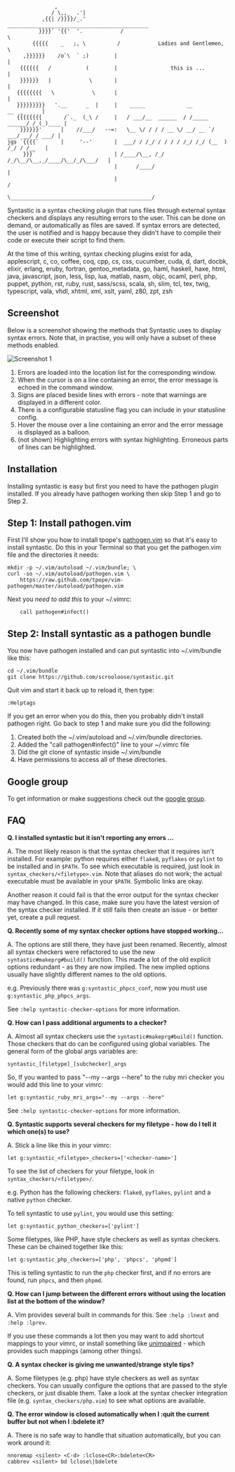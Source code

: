                    ,
                  / \,,_  .'|
               ,{{| /}}}}/_.'            _____________________________________________
              }}}}` '{{'  '.            /                                             \
            {{{{{    _   ;, \          /            Ladies and Gentlemen,              \
         ,}}}}}}    /o`\  ` ;)        |                                                |
        {{{{{{   /           (        |                 this is ...                    |
        }}}}}}   |            \       |                                                |
       {{{{{{{{   \            \      |                                                |
       }}}}}}}}}   '.__      _  |     |    _____             __             __  _      |
       {{{{{{{{       /`._  (_\ /     |   / ___/__  ______  / /_____ ______/ /_(_)____ |
        }}}}}}'      |    //___/   --=:   \__ \/ / / / __ \/ __/ __ `/ ___/ __/ / ___/ |
    jgs `{{{{`       |     '--'       |  ___/ / /_/ / / / / /_/ /_/ (__  ) /_/ / /__   |
         }}}`                         | /____/\__, /_/ /_/\__/\__,_/____/\__/_/\___/   |
                                      |      /____/                                    |
                                      |                                               /
                                       \_____________________________________________/




Syntastic is a syntax checking plugin that runs files through external syntax
checkers and displays any resulting errors to the user. This can be done on
demand, or automatically as files are saved. If syntax errors are detected, the
user is notified and is happy because they didn't have to compile their code or
execute their script to find them.

At the time of this writing, syntax checking plugins exist for ada, applescript, c, co,
coffee, coq, cpp, cs, css, cucumber, cuda, d, dart, docbk, elixir, erlang, eruby, fortran,
gentoo_metadata, go, haml, haskell, haxe, html, java, javascript, json, less, lisp, lua, matlab,
nasm, objc, ocaml, perl, php, puppet, python, rst, ruby, rust, sass/scss, scala, sh, slim, tcl, tex, 
twig, typescript, vala, vhdl, xhtml, xml, xslt, yaml, z80, zpt, zsh

Screenshot
----------

Below is a screenshot showing the methods that Syntastic uses to display syntax
errors.  Note that, in practise, you will only have a subset of these methods
enabled.

![Screenshot 1](https://github.com/scrooloose/syntastic/raw/master/_assets/screenshot_1.png)

1. Errors are loaded into the location list for the corresponding window.
2. When the cursor is on a line containing an error, the error message is echoed in the command window.
3. Signs are placed beside lines with errors - note that warnings are displayed in a different color.
4. There is a configurable statusline flag you can include in your statusline config.
5. Hover the mouse over a line containing an error and the error message is displayed as a balloon.
6. (not shown) Highlighting errors with syntax highlighting. Erroneous parts of lines can be highlighted.

Installation
------------

Installing syntastic is easy but first you need to have the pathogen plugin installed.  If you already
have pathogen working then skip Step 1 and go to Step 2.

Step 1: Install pathogen.vim
----------------------------

First I'll show you how to install tpope's [pathogen.vim](https://github.com/tpope/vim-pathogen) so that 
it's easy to install syntastic.  Do this in your Terminal so that you get the pathogen.vim file 
and the directories it needs:

    mkdir -p ~/.vim/autoload ~/.vim/bundle; \
    curl -so ~/.vim/autoload/pathogen.vim \
        https://raw.github.com/tpope/vim-pathogen/master/autoload/pathogen.vim

Next you *need to add this* to your ~/.vimrc:

        call pathogen#infect()

Step 2: Install syntastic as a pathogen bundle
----------------------------------------------

You now have pathogen installed and can put syntastic into ~/.vim/bundle like this:
    

    cd ~/.vim/bundle
    git clone https://github.com/scrooloose/syntastic.git

Quit vim and start it back up to reload it, then type:

    :Helptags

If you get an error when you do this, then you probably didn't install pathogen right.  Go back to
step 1 and make sure you did the following:

1. Created both the ~/.vim/autoload and ~/.vim/bundle directories.
2. Added the "call pathogen#infect()" line to your ~/.vimrc file
3. Did the git clone of syntastic inside ~/.vim/bundle
4. Have permissions to access all of these directories.


Google group
------------

To get information or make suggestions check out the [google group](https://groups.google.com/group/vim-syntastic).


FAQ
---

__Q. I installed syntastic but it isn't reporting any errors ...__

A. The most likely reason is that the syntax checker that it requires isn't installed. For example: python requires either `flake8`, `pyflakes` or `pylint` to be installed and in `$PATH`. To see which executable is required, just look in `syntax_checkers/<filetype>.vim`.  Note that aliases do not work; the actual executable must be available in your `$PATH`.  Symbolic links are okay.

Another reason it could fail is that the error output for the syntax checker may have changed. In this case, make sure you have the latest version of the syntax checker installed. If it still fails then create an issue - or better yet, create a pull request.

__Q. Recently some of my syntax checker options have stopped working...__

A. The options are still there, they have just been renamed. Recently, almost all syntax checkers were refactored to use the new `syntastic#makeprg#build()` function. This made a lot of the old explicit options redundant - as they are now implied. The new implied options usually have slightly different names to the old options.

e.g. Previously there was `g:syntastic_phpcs_conf`, now you must use `g:syntastic_php_phpcs_args`.

See `:help syntastic-checker-options` for more information.

__Q. How can I pass additional arguments to a checker?__

A. Almost all syntax checkers use the `syntastic#makeprg#build()` function. Those checkers that do can be configured using global variables. The general form of the global args variables are:

`syntastic_[filetype]_[subchecker]_args`

So, If you wanted to pass "--my --args --here" to the ruby mri checker you would add this line to your vimrc:

`let g:syntastic_ruby_mri_args="--my --args --here"`

See `:help syntastic-checker-options` for more information.

__Q. Syntastic supports several checkers for my filetype - how do I tell it which one(s) to use?__

A. Stick a line like this in your vimrc:

`let g:syntastic_<filetype>_checkers=['<checker-name>']`

To see the list of checkers for your filetype, look in `syntax_checkers/<filetype>/`.

e.g. Python has the following checkers: `flake8`, `pyflakes`, `pylint` and a native `python` checker.

To tell syntastic to use `pylint`, you would use this setting:

`let g:syntastic_python_checkers=['pylint']`

Some filetypes, like PHP, have style checkers as well as syntax checkers. These can be chained together like this:

`let g:syntastic_php_checkers=['php', 'phpcs', 'phpmd']`

This is telling syntastic to run the `php` checker first, and if no errors are found, run `phpcs`, and then `phpmd`.

__Q. How can I jump between the different errors without using the location list at the bottom of the window?__

A. Vim provides several built in commands for this. See `:help :lnext` and `:help :lprev`.

If you use these commands a lot then you may want to add shortcut mappings to your vimrc, or install something like [unimpaired](https://github.com/tpope/vim-unimpaired) - which provides such mappings (among other things).

__Q. A syntax checker is giving me unwanted/strange style tips?__

A. Some filetypes (e.g. php) have style checkers as well as syntax checkers. You can usually configure the options that are passed to the style checkers, or just disable them. Take a look at the syntax checker integration file (e.g. `syntax_checkers/php.vim`) to see what options are available.

__Q. The error window is closed automatically when I :quit the current buffer but not when I :bdelete it?__

A. There is no safe way to handle that situation automatically, but you can work around it:

```vim
nnoremap <silent> <C-d> :lclose<CR>:bdelete<CR>
cabbrev <silent> bd lclose\|bdelete
```
